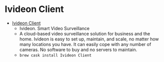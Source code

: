 # Ivideon Client
- [Ivideon Client](https://www.ivideon.com/)
  -  Ivideon. Smart Video Surveillance
  - A cloud-based video surveillance solution for business and the home. Ivideon is easy to set up, maintain, and scale, no matter how many locations you have. It can easily cope with any number of cameras. No software to buy and no servers to maintain.
  - `brew cask install Ivideon Client`
